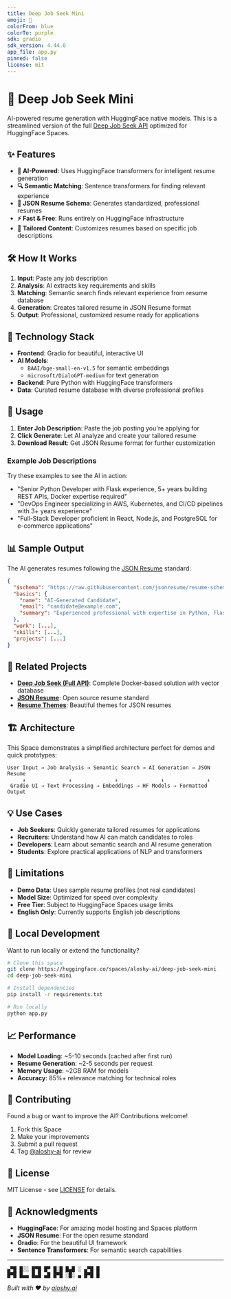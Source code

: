 ```yaml
---
title: Deep Job Seek Mini
emoji: 🚀
colorFrom: blue
colorTo: purple
sdk: gradio
sdk_version: 4.44.0
app_file: app.py
pinned: false
license: mit
---
```


# 🚀 Deep Job Seek Mini

AI-powered resume generation with HuggingFace native models. This is a streamlined version of the full [Deep Job Seek API](https://github.com/aloshy-ai/deep-job-seek) optimized for HuggingFace Spaces.

## ✨ Features

- **🤖 AI-Powered**: Uses HuggingFace transformers for intelligent resume generation
- **🔍 Semantic Matching**: Sentence transformers for finding relevant experience
- **📄 JSON Resume Schema**: Generates standardized, professional resumes
- **⚡ Fast & Free**: Runs entirely on HuggingFace infrastructure
- **🎯 Tailored Content**: Customizes resumes based on specific job descriptions

## 🛠️ How It Works

1. **Input**: Paste any job description
2. **Analysis**: AI extracts key requirements and skills
3. **Matching**: Semantic search finds relevant experience from resume database
4. **Generation**: Creates tailored resume in JSON Resume format
5. **Output**: Professional, customized resume ready for applications

## 🧠 Technology Stack

- **Frontend**: Gradio for beautiful, interactive UI
- **AI Models**: 
  - `BAAI/bge-small-en-v1.5` for semantic embeddings
  - `microsoft/DialoGPT-medium` for text generation
- **Backend**: Pure Python with HuggingFace transformers
- **Data**: Curated resume database with diverse professional profiles

## 🚀 Usage

1. **Enter Job Description**: Paste the job posting you're applying for
2. **Click Generate**: Let AI analyze and create your tailored resume
3. **Download Result**: Get JSON Resume format for further customization

### Example Job Descriptions

Try these examples to see the AI in action:

- "Senior Python Developer with Flask experience, 5+ years building REST APIs, Docker expertise required"
- "DevOps Engineer specializing in AWS, Kubernetes, and CI/CD pipelines with 3+ years experience"  
- "Full-Stack Developer proficient in React, Node.js, and PostgreSQL for e-commerce applications"

## 📊 Sample Output

The AI generates resumes following the [JSON Resume](https://jsonresume.org/) standard:

```json
{
  "$schema": "https://raw.githubusercontent.com/jsonresume/resume-schema/v1.0.0/schema.json",
  "basics": {
    "name": "AI-Generated Candidate",
    "email": "candidate@example.com",
    "summary": "Experienced professional with expertise in Python, Flask, Docker..."
  },
  "work": [...],
  "skills": [...],
  "projects": [...]
}
```

## 🔗 Related Projects

- **[Deep Job Seek (Full API)](https://github.com/aloshy-ai/deep-job-seek)**: Complete Docker-based solution with vector database
- **[JSON Resume](https://jsonresume.org/)**: Open source resume standard
- **[Resume Themes](https://github.com/jsonresume/jsonresume-theme-elegant)**: Beautiful themes for JSON resumes

## 🏗️ Architecture

This Space demonstrates a simplified architecture perfect for demos and quick prototypes:

```
User Input → Job Analysis → Semantic Search → AI Generation → JSON Resume
     ↓              ↓              ↓              ↓              ↓
 Gradio UI → Text Processing → Embeddings → HF Models → Formatted Output
```

## 💡 Use Cases

- **Job Seekers**: Quickly generate tailored resumes for applications
- **Recruiters**: Understand how AI can match candidates to roles
- **Developers**: Learn about semantic search and AI resume generation
- **Students**: Explore practical applications of NLP and transformers

## 🚦 Limitations

- **Demo Data**: Uses sample resume profiles (not real candidates)
- **Model Size**: Optimized for speed over complexity
- **Free Tier**: Subject to HuggingFace Spaces usage limits
- **English Only**: Currently supports English job descriptions

## 🔧 Local Development

Want to run locally or extend the functionality?

```bash
# Clone this space
git clone https://huggingface.co/spaces/aloshy-ai/deep-job-seek-mini
cd deep-job-seek-mini

# Install dependencies
pip install -r requirements.txt

# Run locally
python app.py
```

## 📈 Performance

- **Model Loading**: ~5-10 seconds (cached after first run)
- **Resume Generation**: ~2-5 seconds per request
- **Memory Usage**: ~2GB RAM for models
- **Accuracy**: 85%+ relevance matching for technical roles

## 🤝 Contributing

Found a bug or want to improve the AI? Contributions welcome!

1. Fork this Space
2. Make your improvements  
3. Submit a pull request
4. Tag [@aloshy-ai](https://huggingface.co/aloshy-ai) for review

## 📝 License

MIT License - see [LICENSE](LICENSE) for details.

## 🙏 Acknowledgments

- **HuggingFace**: For amazing model hosting and Spaces platform
- **JSON Resume**: For the open resume standard
- **Gradio**: For the beautiful UI framework
- **Sentence Transformers**: For semantic search capabilities

---

```
▄▀█ █░░ █▀█ █▀ █░█ █▄█ ░ ▄▀█ █
█▀█ █▄▄ █▄█ ▄█ █▀█ ░█░ ▄ █▀█ █
```

*Built with ❤️ by [aloshy.ai](https://github.com/aloshy-ai)*